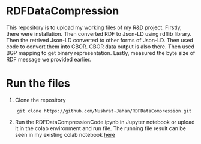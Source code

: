 # RDFDataCompression
This repository is to upload my working files of my R&D project. Firstly, there were installation. Then converted RDF to Json-LD using rdflib library. Then the retrived Json-LD converted to other forms of Json-LD. Then used code to convert them into CBOR. CBOR data output is also there. Then used BGP mapping to get binary representation. Lastly, measured the byte size of RDF message we provided earlier.

# Run the files

1. Clone the repository
```
    git clone https://github.com/Nushrat-Jahan/RDFDataCompression.git
```
2. Run the RDFDataCompressionCode.ipynb in Jupyter notebook or upload it in the colab environment and run file. The running file result can be seen in my existing colab notebook [here](https://colab.research.google.com/drive/1zhksgvbvbG31BaySs-OsiqHflDRvPdcK?usp=sharing)
